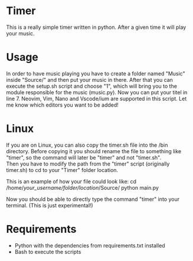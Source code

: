 # Timer

This is a really simple timer written in python. After a given time it will play your music. 

# Usage

In order to have music playing you have to create a folder named "Music" inside "Source/" and then put your music in there.
After that you can execute the setup.sh script and choose "1", which will bring you to the module responsible for the music (music.py).
Now you can put your titel in line 7.
Neovim, Vim, Nano and Vscode/ium are supported in this script.
Let me know which editors you want to be added!

# Linux 

If you are on Linux, you can also copy the timer.sh file into the /bin directory. 
Before copying it you should rename the file to something like "timer", so the command will later be "timer" and not "timer.sh".  
Then you have to modify the path from the "timer" script (originally timer.sh) to cd to your "Timer" folder location. 


This is an example of how your file could look like:
cd /home/*your_username/folder/location*/Source/
python main.py


Now you should be able to directly type the command "timer" into your terminal.
(This is just experimental!)

# Requirements

- Python with the dependencies from requirements.txt installed
- Bash to execute the scripts
